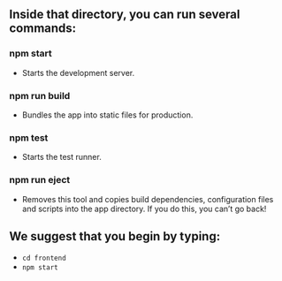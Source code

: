 ## Inside that directory, you can run several commands:

### npm start
- Starts the development server.

### npm run build
- Bundles the app into static files for production.

### npm test
- Starts the test runner.

### npm run eject
- Removes this tool and copies build dependencies, configuration files and scripts into the app directory. If you do this, you can’t go back!

## We suggest that you begin by typing:

- `cd frontend`
- `npm start`
